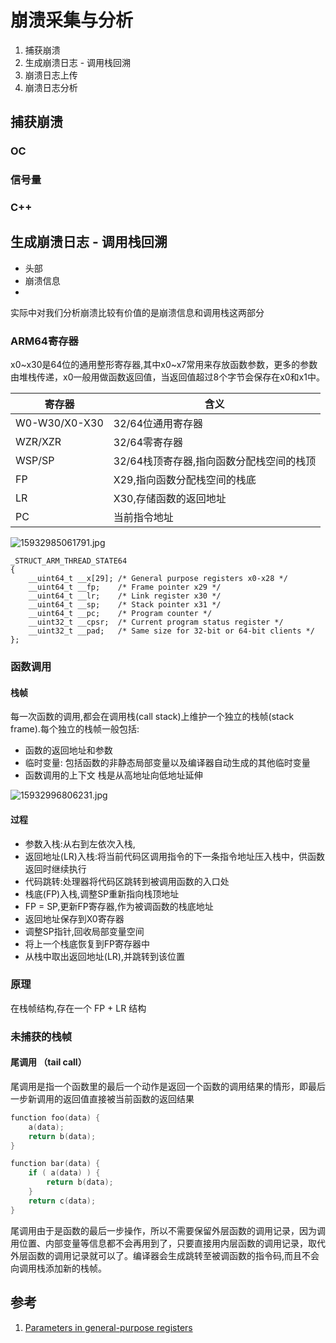 # 崩溃采集与分析


1. 捕获崩溃
2. 生成崩溃日志 - 调用栈回溯
3. 崩溃日志上传
4. 崩溃日志分析

## 捕获崩溃

### OC

### 信号量

### C++



## 生成崩溃日志 - 调用栈回溯

* 头部
* 崩溃信息
* 

实际中对我们分析崩溃比较有价值的是崩溃信息和调用栈这两部分

### ARM64寄存器

x0~x30是64位的通用整形寄存器,其中x0~x7常用来存放函数参数，更多的参数由堆栈传递，x0一般用做函数返回值，当返回值超过8个字节会保存在x0和x1中。

| 寄存器| 含义 |
| --- | --- |
| W0-W30/X0-X30 | 32/64位通用寄存器 |
| WZR/XZR | 32/64零寄存器 |
| WSP/SP | 32/64栈顶寄存器,指向函数分配栈空间的栈顶 |
| FP | X29,指向函数分配栈空间的栈底 |
| LR | X30,存储函数的返回地址 |
| PC | 当前指令地址 |

![15932985061791.jpg](https://i.loli.net/2020/06/28/mJeQMTd3AO75L1l.jpg)

```objc
_STRUCT_ARM_THREAD_STATE64
{
	__uint64_t __x[29]; /* General purpose registers x0-x28 */
	__uint64_t __fp;    /* Frame pointer x29 */
	__uint64_t __lr;    /* Link register x30 */
	__uint64_t __sp;    /* Stack pointer x31 */
	__uint64_t __pc;    /* Program counter */
	__uint32_t __cpsr;  /* Current program status register */
	__uint32_t __pad;   /* Same size for 32-bit or 64-bit clients */
};
```

###  函数调用

#### 栈帧

每一次函数的调用,都会在调用栈(call stack)上维护一个独立的栈帧(stack frame).每个独立的栈帧一般包括:

* 函数的返回地址和参数
* 临时变量: 包括函数的非静态局部变量以及编译器自动生成的其他临时变量
* 函数调用的上下文 栈是从高地址向低地址延伸

![15932996806231.jpg](https://i.loli.net/2020/06/28/f57E6oSgrFw3UAQ.jpg)

#### 过程

* 参数入栈:从右到左依次入栈,
* 返回地址(LR)入栈:将当前代码区调用指令的下一条指令地址压入栈中，供函数返回时继续执行
* 代码跳转:处理器将代码区跳转到被调用函数的入口处
* 栈底(FP)入栈,调整SP重新指向栈顶地址
* FP = SP,更新FP寄存器,作为被调函数的栈底地址
* 返回地址保存到X0寄存器
* 调整SP指针,回收局部变量空间
* 将上一个栈底恢复到FP寄存器中
* 从栈中取出返回地址(LR),并跳转到该位置

### 原理

在栈帧结构,存在一个 FP + LR 结构

### 未捕获的栈帧

#### 尾调用 （tail call）

尾调用是指一个函数里的最后一个动作是返回一个函数的调用结果的情形，即最后一步新调用的返回值直接被当前函数的返回结果

```c
function foo(data) {
    a(data);
    return b(data);
}

function bar(data) {
    if ( a(data) ) {
        return b(data);
    }
    return c(data);
}
```

尾调用由于是函数的最后一步操作，所以不需要保留外层函数的调用记录，因为调用位置、内部变量等信息都不会再用到了，只要直接用内层函数的调用记录，取代外层函数的调用记录就可以了。编译器会生成跳转至被调函数的指令码,而且不会向调用栈添加新的栈帧。

## 参考

1. [Parameters in general-purpose registers](https://developer.arm.com/docs/den0024/latest/the-abi-for-arm-64-bit-architecture/register-use-in-the-aarch64-procedure-call-standard/parameters-in-general-purpose-registers)

